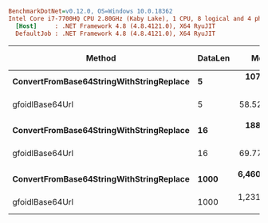 ``` ini

BenchmarkDotNet=v0.12.0, OS=Windows 10.0.18362
Intel Core i7-7700HQ CPU 2.80GHz (Kaby Lake), 1 CPU, 8 logical and 4 physical cores
  [Host]     : .NET Framework 4.8 (4.8.4121.0), X64 RyuJIT
  DefaultJob : .NET Framework 4.8 (4.8.4121.0), X64 RyuJIT


```
|                                   Method | DataLen |        Mean |     Error |    StdDev | Ratio |  Gen 0 | Gen 1 | Gen 2 | Allocated |
|----------------------------------------- |-------- |------------:|----------:|----------:|------:|-------:|------:|------:|----------:|
| **ConvertFromBase64StringWithStringReplace** |       **5** |   **107.43 ns** |  **2.200 ns** |  **1.950 ns** |  **1.00** | **0.0535** |     **-** |     **-** |     **168 B** |
|                          gfoidlBase64Url |       5 |    58.52 ns |  0.800 ns |  0.709 ns |  0.54 | 0.0101 |     - |     - |      32 B |
|                                          |         |             |           |           |       |        |       |       |           |
| **ConvertFromBase64StringWithStringReplace** |      **16** |   **188.27 ns** |  **3.795 ns** |  **5.066 ns** |  **1.00** | **0.0763** |     **-** |     **-** |     **241 B** |
|                          gfoidlBase64Url |      16 |    69.77 ns |  0.520 ns |  0.461 ns |  0.37 | 0.0126 |     - |     - |      40 B |
|                                          |         |             |           |           |       |        |       |       |           |
| **ConvertFromBase64StringWithStringReplace** |    **1000** | **6,460.87 ns** | **91.833 ns** | **81.407 ns** |  **1.00** | **2.0599** |     **-** |     **-** |    **6492 B** |
|                          gfoidlBase64Url |    1000 | 1,231.36 ns | 12.711 ns | 11.268 ns |  0.19 | 0.3262 |     - |     - |    1027 B |
